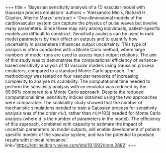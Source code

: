 +++
    title = 'Bayesian sensitivity analysis of a 1D vascular model with Gaussian process emulators'
    authors = 'Alessandro Melis, Richard H. Clayton, Alberto Marzo'
    abstract = 'One‐dimensional models of the cardiovascular system can capture the physics of pulse waves but involve many parameters. Since these may vary among individuals, patient‐specific models are difficult to construct. Sensitivity analysis can be used to rank model parameters by their effect on outputs and to quantify how uncertainty in parameters influences output uncertainty. This type of analysis is often conducted with a Monte Carlo method, where large numbers of model runs are used to assess input‐output relations. The aim of this study was to demonstrate the computational efficiency of variance‐based sensitivity analysis of 1D vascular models using Gaussian process emulators, compared to a standard Monte Carlo approach. The methodology was tested on four vascular networks of increasing complexity to analyse its scalability. The computational time needed to perform the sensitivity analysis with an emulator was reduced by the 99.96% compared to a Monte Carlo approach. Despite the reduced computational time, sensitivity indices obtained using the two approaches were comparable. The scalability study showed that the number of mechanistic simulations needed to train a Gaussian process for sensitivity analysis was of the order 𝒪(𝑑), rather than 𝒪(𝑑×103) needed for Monte Carlo analysis (where d is the number of parameters in the model). The efficiency of this approach, combined with capacity to estimate the impact of uncertain parameters on model outputs, will enable development of patient‐specific models of the vascular system, and has the potential to produce results with clinical relevance.'
    link='https://onlinelibrary.wiley.com/doi/10.1002/cnm.2882'
+++
